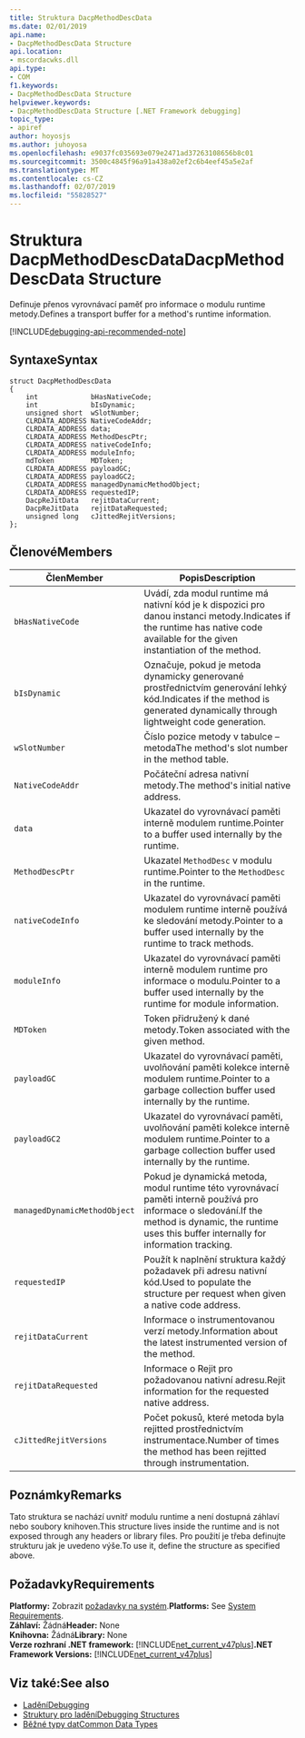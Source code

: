 ```yaml
---
title: Struktura DacpMethodDescData
ms.date: 02/01/2019
api.name:
- DacpMethodDescData Structure
api.location:
- mscordacwks.dll
api.type:
- COM
f1.keywords:
- DacpMethodDescData Structure
helpviewer.keywords:
- DacpMethodDescData Structure [.NET Framework debugging]
topic_type:
- apiref
author: hoyosjs
ms.author: juhoyosa
ms.openlocfilehash: e9037fc035693e079e2471ad37263108656b8c01
ms.sourcegitcommit: 3500c4845f96a91a438a02ef2c6b4eef45a5e2af
ms.translationtype: MT
ms.contentlocale: cs-CZ
ms.lasthandoff: 02/07/2019
ms.locfileid: "55828527"
---
```

# <a name="dacpmethoddescdata-structure"></a><span data-ttu-id="54c1a-102">Struktura DacpMethodDescData</span><span class="sxs-lookup"><span data-stu-id="54c1a-102">DacpMethodDescData Structure</span></span>

<span data-ttu-id="54c1a-103">Definuje přenos vyrovnávací paměť pro informace o modulu runtime metody.</span><span class="sxs-lookup"><span data-stu-id="54c1a-103">Defines a transport buffer for a method's runtime information.</span></span>

[!INCLUDE[debugging-api-recommended-note](../../../../includes/debugging-api-recommended-note.md)]

## <a name="syntax"></a><span data-ttu-id="54c1a-104">Syntaxe</span><span class="sxs-lookup"><span data-stu-id="54c1a-104">Syntax</span></span>

```
struct DacpMethodDescData
{
    int             bHasNativeCode;
    int             bIsDynamic;
    unsigned short  wSlotNumber;
    CLRDATA_ADDRESS NativeCodeAddr;
    CLRDATA_ADDRESS data;
    CLRDATA_ADDRESS MethodDescPtr;
    CLRDATA_ADDRESS nativeCodeInfo;
    CLRDATA_ADDRESS moduleInfo;
    mdToken         MDToken;
    CLRDATA_ADDRESS payloadGC;
    CLRDATA_ADDRESS payloadGC2;
    CLRDATA_ADDRESS managedDynamicMethodObject;
    CLRDATA_ADDRESS requestedIP;
    DacpReJitData   rejitDataCurrent;
    DacpReJitData   rejitDataRequested;
    unsigned long   cJittedRejitVersions;
};
```

## <a name="members"></a><span data-ttu-id="54c1a-105">Členové</span><span class="sxs-lookup"><span data-stu-id="54c1a-105">Members</span></span>

| <span data-ttu-id="54c1a-106">Člen</span><span class="sxs-lookup"><span data-stu-id="54c1a-106">Member</span></span>                       | <span data-ttu-id="54c1a-107">Popis</span><span class="sxs-lookup"><span data-stu-id="54c1a-107">Description</span></span>                                                                                     |
| ---------------------------- | ----------------------------------------------------------------------------------------------- |
| `bHasNativeCode`             | <span data-ttu-id="54c1a-108">Uvádí, zda modul runtime má nativní kód je k dispozici pro danou instanci metody.</span><span class="sxs-lookup"><span data-stu-id="54c1a-108">Indicates if the runtime has native code available for the given instantiation of the method.</span></span> |
| `bIsDynamic`                 | <span data-ttu-id="54c1a-109">Označuje, pokud je metoda dynamicky generované prostřednictvím generování lehký kód.</span><span class="sxs-lookup"><span data-stu-id="54c1a-109">Indicates if the method is generated dynamically through lightweight code generation.</span></span>           |
| `wSlotNumber`                | <span data-ttu-id="54c1a-110">Číslo pozice metody v tabulce – metoda</span><span class="sxs-lookup"><span data-stu-id="54c1a-110">The method's slot number in the method table.</span></span>                                                   |
| `NativeCodeAddr`             | <span data-ttu-id="54c1a-111">Počáteční adresa nativní metody.</span><span class="sxs-lookup"><span data-stu-id="54c1a-111">The method's initial native address.</span></span>                                                            |
| `data`                       | <span data-ttu-id="54c1a-112">Ukazatel do vyrovnávací paměti interně modulem runtime.</span><span class="sxs-lookup"><span data-stu-id="54c1a-112">Pointer to a buffer used internally by the runtime.</span></span>                                             |
| `MethodDescPtr`              | <span data-ttu-id="54c1a-113">Ukazatel `MethodDesc` v modulu runtime.</span><span class="sxs-lookup"><span data-stu-id="54c1a-113">Pointer to the `MethodDesc` in the runtime.</span></span>                                                     |
| `nativeCodeInfo`             | <span data-ttu-id="54c1a-114">Ukazatel do vyrovnávací paměti modulem runtime interně používá ke sledování metody.</span><span class="sxs-lookup"><span data-stu-id="54c1a-114">Pointer to a buffer used internally by the runtime to track methods.</span></span>                            |
| `moduleInfo`                 | <span data-ttu-id="54c1a-115">Ukazatel do vyrovnávací paměti interně modulem runtime pro informace o modulu.</span><span class="sxs-lookup"><span data-stu-id="54c1a-115">Pointer to a buffer used internally by the runtime for module information.</span></span>                      |
| `MDToken`                    | <span data-ttu-id="54c1a-116">Token přidružený k dané metody.</span><span class="sxs-lookup"><span data-stu-id="54c1a-116">Token associated with the given method.</span></span>                                                         |
| `payloadGC`                  | <span data-ttu-id="54c1a-117">Ukazatel do vyrovnávací paměti, uvolňování paměti kolekce interně modulem runtime.</span><span class="sxs-lookup"><span data-stu-id="54c1a-117">Pointer to a garbage collection buffer used internally by the runtime.</span></span>                          |
| `payloadGC2`                 | <span data-ttu-id="54c1a-118">Ukazatel do vyrovnávací paměti, uvolňování paměti kolekce interně modulem runtime.</span><span class="sxs-lookup"><span data-stu-id="54c1a-118">Pointer to a garbage collection buffer used internally by the runtime.</span></span>                          |
| `managedDynamicMethodObject` | <span data-ttu-id="54c1a-119">Pokud je dynamická metoda, modul runtime této vyrovnávací paměti interně používá pro informace o sledování.</span><span class="sxs-lookup"><span data-stu-id="54c1a-119">If the method is dynamic, the runtime uses this buffer internally for information tracking.</span></span>     |
| `requestedIP`                | <span data-ttu-id="54c1a-120">Použít k naplnění struktura každý požadavek při adresu nativní kód.</span><span class="sxs-lookup"><span data-stu-id="54c1a-120">Used to populate the structure per request when given a native code address.</span></span>                    |
| `rejitDataCurrent`           | <span data-ttu-id="54c1a-121">Informace o instrumentovanou verzí metody.</span><span class="sxs-lookup"><span data-stu-id="54c1a-121">Information about the latest instrumented version of the method.</span></span>                                   |
| `rejitDataRequested`         | <span data-ttu-id="54c1a-122">Informace o Rejit pro požadovanou nativní adresu.</span><span class="sxs-lookup"><span data-stu-id="54c1a-122">Rejit information for the requested native address.</span></span>                                             |
| `cJittedRejitVersions`       | <span data-ttu-id="54c1a-123">Počet pokusů, které metoda byla rejitted prostřednictvím instrumentace.</span><span class="sxs-lookup"><span data-stu-id="54c1a-123">Number of times the method has been rejitted through instrumentation.</span></span>                           |


## <a name="remarks"></a><span data-ttu-id="54c1a-124">Poznámky</span><span class="sxs-lookup"><span data-stu-id="54c1a-124">Remarks</span></span>

<span data-ttu-id="54c1a-125">Tato struktura se nachází uvnitř modulu runtime a není dostupná záhlaví nebo soubory knihoven.</span><span class="sxs-lookup"><span data-stu-id="54c1a-125">This structure lives inside the runtime and is not exposed through any headers or library files.</span></span> <span data-ttu-id="54c1a-126">Pro použití je třeba definujte strukturu jak je uvedeno výše.</span><span class="sxs-lookup"><span data-stu-id="54c1a-126">To use it, define the structure as specified above.</span></span>

## <a name="requirements"></a><span data-ttu-id="54c1a-127">Požadavky</span><span class="sxs-lookup"><span data-stu-id="54c1a-127">Requirements</span></span>
<span data-ttu-id="54c1a-128">**Platformy:** Zobrazit [požadavky na systém](../../../../docs/framework/get-started/system-requirements.md).</span><span class="sxs-lookup"><span data-stu-id="54c1a-128">**Platforms:** See [System Requirements](../../../../docs/framework/get-started/system-requirements.md).</span></span>  
<span data-ttu-id="54c1a-129">**Záhlaví:** Žádná</span><span class="sxs-lookup"><span data-stu-id="54c1a-129">**Header:** None</span></span>  
<span data-ttu-id="54c1a-130">**Knihovna:** Žádná</span><span class="sxs-lookup"><span data-stu-id="54c1a-130">**Library:** None</span></span>  
<span data-ttu-id="54c1a-131">**Verze rozhraní .NET framework:** [!INCLUDE[net_current_v47plus](../../../../includes/net-current-v47plus.md)]</span><span class="sxs-lookup"><span data-stu-id="54c1a-131">**.NET Framework Versions:** [!INCLUDE[net_current_v47plus](../../../../includes/net-current-v47plus.md)]</span></span>  

## <a name="see-also"></a><span data-ttu-id="54c1a-132">Viz také:</span><span class="sxs-lookup"><span data-stu-id="54c1a-132">See also</span></span>
- [<span data-ttu-id="54c1a-133">Ladění</span><span class="sxs-lookup"><span data-stu-id="54c1a-133">Debugging</span></span>](../../../../docs/framework/unmanaged-api/debugging/index.md)
- [<span data-ttu-id="54c1a-134">Struktury pro ladění</span><span class="sxs-lookup"><span data-stu-id="54c1a-134">Debugging Structures</span></span>](../../../../docs/framework/unmanaged-api/debugging/debugging-structures.md)
- [<span data-ttu-id="54c1a-135">Běžné typy dat</span><span class="sxs-lookup"><span data-stu-id="54c1a-135">Common Data Types</span></span>](../../../../docs/framework/unmanaged-api/common-data-types-unmanaged-api-reference.md)
